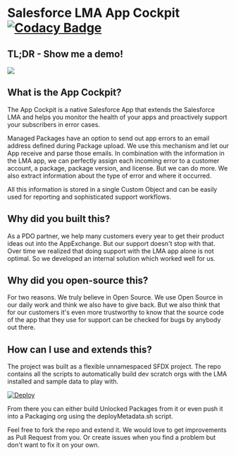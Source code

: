 # Salesforce LMA App Cockpit [![Codacy Badge](https://api.codacy.com/project/badge/Grade/23b534ce743a4017a0bba2faaa4ee8ff)](https://www.codacy.com?utm_source=github.com&amp;utm_medium=referral&amp;utm_content=logiclinegmbh/lma-app-cockpit&amp;utm_campaign=Badge_Grade)

## TL;DR - Show me a demo!

[![](http://img.youtube.com/vi/GTy0Lr19z34/0.jpg)](http://www.youtube.com/watch?v=GTy0Lr19z34 "")

## What is the App Cockpit?

The App Cockpit is a native Salesforce App that extends the Salesforce LMA and helps you monitor the health of your apps and proactively support your subscribers in error cases.

Managed Packages have an option to send out app errors to an email address defined during Package upload. We use this mechanism and let our App receive and parse those emails. In combination with the information in the LMA app, we can perfectly assign each incoming error to a customer account, a package, package version, and license. But we can do more. We also extract information about the type of error and where it occurred.

All this information is stored in a single Custom Object and can be easily used for reporting and sophisticated support workflows.

## Why did you built this?

As a PDO partner, we help many customers every year to get their product ideas out into the AppExchange. But our support doesn't stop with that. Over time we realized that doing support with the LMA app alone is not optimal. So we developed an internal solution which worked well for us. 

## Why did you open-source this?

For two reasons. We truly believe in Open Source. We use Open Source in our daily work and think we also have to give back. But we also think that for our customers it's even more trustworthy to know that the source code of the app that they use for support can be checked for bugs by anybody out there.

## How can I use and extends this?

The project was built as a flexible unnamespaced SFDX project. The repo contains all the scripts to automatically build dev scratch orgs with the LMA installed and sample data to play with.

[![Deploy](https://deploy-to-sfdx.com/dist/assets/images/DeployToSFDX.svg)](https://deploy-to-sfdx.com)

From there you can either build Unlocked Packages from it or even push it into a Packaging org using the deployMetadata.sh script.

Feel free to fork the repo and extend it. We would love to get improvements as Pull Request from you. Or create issues when you find a problem but don't want to fix it on your own.
